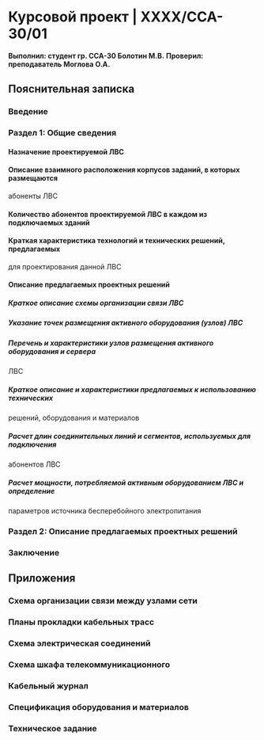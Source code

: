 # Курсовой проект | XXXX/CCA-30/01
**Выполнил: студент гр. ССА-30 Болотин М.В.**
**Проверил: преподаватель Моглова О.А.**

## Пояснительная записка

### Введение
### Раздел 1: Общие сведения

#### Назначение проектируемой ЛВС
#### Описание взаимного расположения корпусов заданий, в которых размещаются
абоненты ЛВС
#### Количество абонентов проектируемой ЛВС в каждом из подключаемых зданий
#### Краткая характеристика технологий и технических решений, предлагаемых
для проектирования данной ЛВС
#### Описание предлагаемых проектных решений

##### Краткое описание схемы организации связи ЛВС
##### Указание точек размещения активного оборудования (узлов) ЛВС
##### Перечень и характеристики узлов размещения активного оборудования и сервера
ЛВС
##### Краткое описание и характеристики предлагаемых к использованию технических
решений, оборудования и материалов
##### Расчет длин соединительных линий и сегментов, используемых для подключения
абонентов ЛВС
##### Расчет мощности, потребляемой активным оборудованием ЛВС и определение
параметров источника бесперебойного электропитания

### Раздел 2: Описание предлагаемых проектных решений

### Заключение

## Приложения

### Схема организации связи между узлами сети
### Планы прокладки кабельных трасс
### Схема электрическая соединений
### Схема шкафа телекоммуникационного
### Кабельный журнал
### Спецификация оборудования и материалов
### Техническое задание
